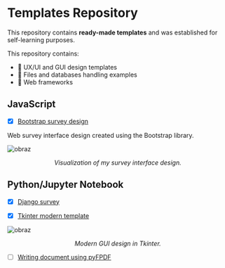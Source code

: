 # Templates Repository

This repository contains **ready-made templates** and was established for self-learning purposes. 

This repository contains: 
* :file_folder: UX/UI and GUI design templates 
* :file_folder: Files and databases handling examples 
* :file_folder: Web frameworks 

## JavaScript 
- [x] [Bootstrap survey design](https://github.com/Pyother/templates/tree/main/js/bootstrap_survey_design) 

Web survey interface design created using the Bootstrap library.

![obraz](https://user-images.githubusercontent.com/77791657/190878342-9f10cbc2-65f2-4702-930c-fa4952fab708.png)
<div align="center"><em>Visualization of my survey interface design.</em></div>


## Python/Jupyter Notebook
- [x] [Django survey](https://github.com/Pyother/templates/tree/main/python/django_survey/survey)



- [x] [Tkinter modern template](https://github.com/Pyother/templates/blob/main/python/tkinter_modern_gui/tkinter_modern_gui.ipynb)

![obraz](https://user-images.githubusercontent.com/77791657/193429701-4f9029b5-ea3f-467c-bae4-109a204b8a97.png)
<div align="center"><em>Modern GUI design in Tkinter.</em></div>

- [ ] [Writing document using pyFPDF](https://github.com/Pyother/code-learning/blob/main/python/document_pyfpdf/document_pyfpdf.py)








